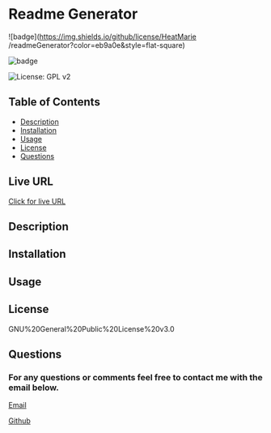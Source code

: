 
  # Readme Generator
  ![badge](https://img.shields.io/github/license/HeatMarie /readmeGenerator?color=eb9a0e&style=flat-square)

  ![badge](https://img.shields.io/static/v1?label=license&message=GNU%20General%20Public%20License%20v3.0&color=orange)

  ![License: GPL v2](https://img.shields.io/badge/License-GPL%20v2-blue.svg)

  ## Table of Contents
  * [Description](#description)
  * [Installation](#installation)
  * [Usage](#usage)
  * [License](#license)
  * [Questions](#questions)
  

  ## Live URL
  <a href="https://HeatMarie .github.io/readmeGenerator/"> Click for live URL </a>

  ## Description
  

  ## Installation
  

  ## Usage
  

  ## License
  GNU%20General%20Public%20License%20v3.0

  ## Questions
  ### For any questions or comments feel free to contact me with the email below.

  <a href="mailto:">Email</a>

  <a href="https://github.com/HeatMarie ">Github</a>
  

